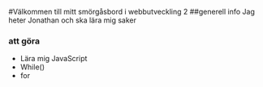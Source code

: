 #Välkommen till mitt smörgåsbord i webbutveckling 2
##generell info
Jag heter Jonathan och ska lära mig saker

### att göra
* Lära mig JavaScript
* While()
* for

